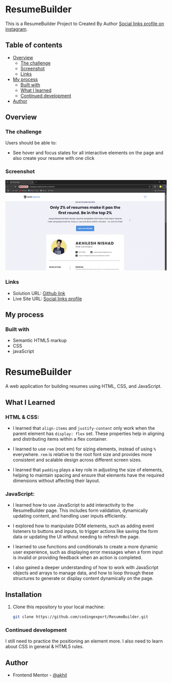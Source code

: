 
# ResumeBuilder

This is a ResumeBuilder Project to Created By Author [Social links profile on  instagram](https://www.instagram.com/coding_export81/).

## Table of contents

- [Overview](#overview)
  - [The challenge](#the-challenge)
  - [Screenshot](#screenshot)
  - [Links](#links)
- [My process](#my-process)
  - [Built with](#built-with)
  - [What I learned](#what-i-learned)
  - [Continued development](#continued-development)
- [Author](#author)


## Overview

### The challenge

Users should be able to:

- See hover and focus states for all interactive elements on the page and also create your resume with one click

### Screenshot

![logo](https://github.com/codingexport/ResumeBuilder/blob/main/Home%20Page%20-%20Google%20Chrome%202024-11-14%2022-57-20%20-%20Trim.gif)

### Links

- Solution URL: [Github link](https://github.com/codingexport/ResumeBuilder)
- Live Site URL: [Social links profile](https://codingexport.github.io/ResumeBuilder/)

## My process

### Built with

- Semantic HTML5 markup
- CSS
- javaScript

# ResumeBuilder

A web application for building resumes using HTML, CSS, and JavaScript.

## What I Learned

### HTML & CSS:
- I learned that `align-items` and `justify-content` only work when the parent element has `display: flex` set. These properties help in aligning and distributing items within a flex container.
  
- I learned to use `rem` (root em) for sizing elements, instead of using `%` everywhere. `rem` is relative to the root font size and provides more consistent and scalable design across different screen sizes.

- I learned that `padding` plays a key role in adjusting the size of elements, helping to maintain spacing and ensure that elements have the required dimensions without affecting their layout.

### JavaScript:
- I learned how to use JavaScript to add interactivity to the ResumeBuilder page. This includes form validation, dynamically updating content, and handling user inputs efficiently.

- I explored how to manipulate DOM elements, such as adding event listeners to buttons and inputs, to trigger actions like saving the form data or updating the UI without needing to refresh the page.

- I learned to use functions and conditionals to create a more dynamic user experience, such as displaying error messages when a form input is invalid or providing feedback when an action is completed.

- I also gained a deeper understanding of how to work with JavaScript objects and arrays to manage data, and how to loop through these structures to generate or display content dynamically on the page.

## Installation

1. Clone this repository to your local machine:
   ```bash
   git clone https://github.com/codingexport/ResumeBuilder.git


### Continued development

I still need to practice the positioning an element more. I also need to learn about CSS in general & HTML5 rules.

## Author

- Frontend Mentor - [@akhil]([https://github.com/codingexport](https://www.instagram.com/coding_export81/))

